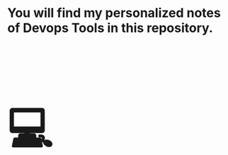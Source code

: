 <h1>You will find my personalized notes of Devops Tools in this repository.</h1>

<h1 style="font-size:100px">&#128187;</h1>